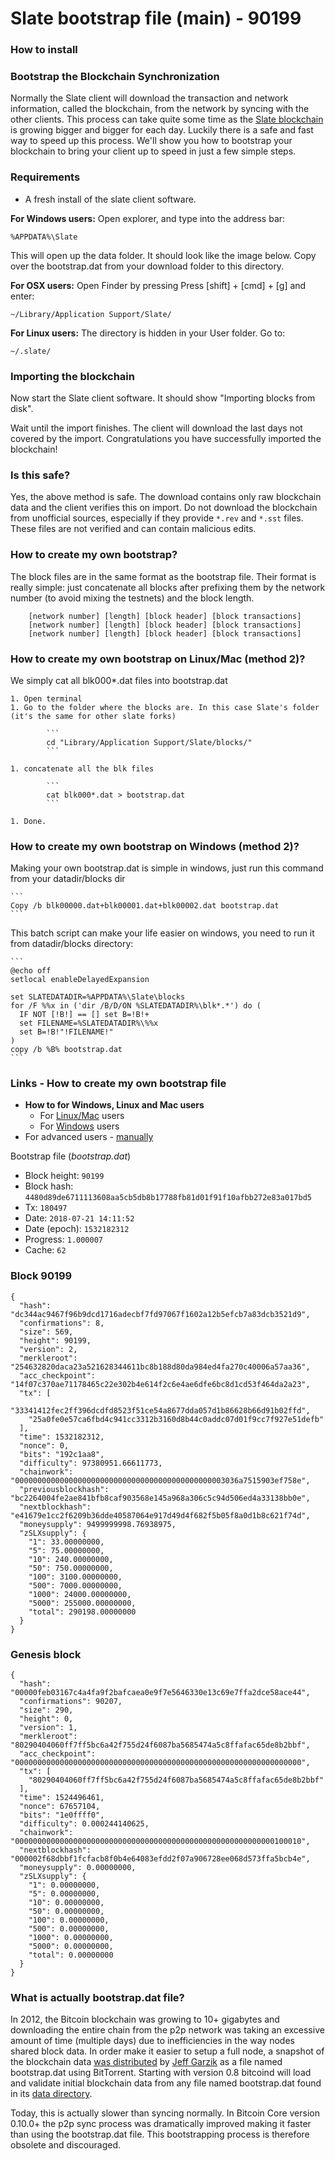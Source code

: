 # Slate bootstrap file (main) - 90199

### How to install

### Bootstrap the Blockchain Synchronization

Normally the Slate client will download the transaction and network information, called the blockchain, from the network by syncing with the other clients. This process can take quite some time as the [Slate blockchain](https://blockchain.info/charts/blocks-size) is growing bigger and bigger for each day. Luckily there is a safe and fast way to speed up this process. We'll show you how to bootstrap your blockchain to bring your client up to speed in just a few simple steps.

### Requirements

- A fresh install of the slate client software.

**For Windows users:**
Open explorer, and type into the address bar:

	%APPDATA%\Slate
    
This will open up the data folder. It should look like the image below. Copy over the bootstrap.dat from your download folder to this directory.

**For OSX users:**
Open Finder by pressing Press [shift] + [cmd] + [g] and enter:

	~/Library/Application Support/Slate/
    
**For Linux users:**
The directory is hidden in your User folder. Go to:

	~/.slate/
    
### Importing the blockchain
Now start the Slate client software. It should show "Importing blocks from disk".

Wait until the import finishes. The client will download the last days not covered by the import. Congratulations you have successfully imported the blockchain!

### Is this safe?

Yes, the above method is safe. The download contains only raw blockchain data and the client verifies this on import. Do not download the blockchain from unofficial sources, especially if they provide `*.rev` and `*.sst` files. These files are not verified and can contain malicious edits.

### How to create my own bootstrap?

The block files are in the same format as the bootstrap file. Their format is really simple: just concatenate all blocks after prefixing them by the network number (to avoid mixing the testnets) and the block length. 

        [network number] [length] [block header] [block transactions]
        [network number] [length] [block header] [block transactions]
        [network number] [length] [block header] [block transactions]

### How to create my own bootstrap on Linux/Mac (method 2)?

We simply cat all blk000*.dat files into bootstrap.dat

    1. Open terminal
    1. Go to the folder where the blocks are. In this case Slate's folder (it's the same for other slate forks)

            ```            
            cd "Library/Application Support/Slate/blocks/"
            ```

    1. concatenate all the blk files
            
            ```        
            cat blk000*.dat > bootstrap.dat
            ```

    1. Done.

### How to create my own bootstrap on Windows (method 2)?

Making your own bootstrap.dat is simple in windows, just run this command from your datadir/blocks dir

    ```
    Copy /b blk00000.dat+blk00001.dat+blk00002.dat bootstrap.dat
    ```

This batch script can make your life easier on windows, you need to run it from datadir/blocks directory:

    ```
    @echo off 
    setlocal enableDelayedExpansion 

    set SLATEDATADIR=%APPDATA%\Slate\blocks
    for /F %%x in ('dir /B/D/ON %SLATEDATADIR%\blk*.*') do (
      IF NOT [!B!] == [] set B=!B!+
      set FILENAME=%SLATEDATADIR%\%%x
      set B=!B!"!FILENAME!"
    )
    copy /b %B% bootstrap.dat
    ```

### Links - How to create my own bootstrap file

  - **How to for Windows, Linux and Mac users**
    - For [Linux/Mac](./../../#how-to-create-my-own-bootstrap-on-linuxmac-method-2) users
    - For [Windows](./../../#how-to-create-my-own-bootstrap-on-windows-method-2) users
  - For advanced users - [manually](./../../#how-to-create-my-own-bootstrap)

Bootstrap file (_bootstrap.dat_)
 - Block height: `90199`
 - Block hash: `4480d89de6711113608aa5cb5db8b17788fb81d01f91f10afbb272e83a017bd5`
 - Tx: `180497`
 - Date: `2018-07-21 14:11:52`
 - Date (epoch): `1532182312`
 - Progress: `1.000007`
 - Cache: `62`

### Block 90199
```
{
  "hash": "dc344ac9467f96b9dcd1716adecbf7fd97067f1602a12b5efcb7a83dcb3521d9",
  "confirmations": 8,
  "size": 569,
  "height": 90199,
  "version": 2,
  "merkleroot": "254632820daca23a521628344611bc8b188d80da984ed4fa270c40006a57aa36",
  "acc_checkpoint": "14f07c370ae71178465c22e302b4e614f2c6e4ae6dfe6bc8d1cd53f464da2a23",
  "tx": [
    "33341412fec2ff396dcdfd8523f51ce54a8677dda057d1b86628b66d91b02ffd",
    "25a0fe0e57ca6fbd4c941cc3312b3160d8b44c0addc07d01f9cc7f927e51defb"
  ],
  "time": 1532182312,
  "nonce": 0,
  "bits": "192c1aa8",
  "difficulty": 97380951.66611773,
  "chainwork": "00000000000000000000000000000000000000000000003036a7515903ef758e",
  "previousblockhash": "bc2264004fe2ae841bfb8caf903568e145a968a306c5c94d506ed4a33138bb0e",
  "nextblockhash": "e41679e1cc2f6209b36dde40587064e917d49d4f682f5b05f8a0d1b8c621f74d",
  "moneysupply": 9499999998.76938975,
  "zSLXsupply": {
    "1": 33.00000000,
    "5": 75.00000000,
    "10": 240.00000000,
    "50": 750.00000000,
    "100": 3100.00000000,
    "500": 7000.00000000,
    "1000": 24000.00000000,
    "5000": 255000.00000000,
    "total": 290198.00000000
  }
}
```

### Genesis block
```
{
  "hash": "00000feb03167c4a4fa9f2bafcaea0e9f7e5646330e13c69e7ffa2dce58ace44",
  "confirmations": 90207,
  "size": 290,
  "height": 0,
  "version": 1,
  "merkleroot": "80290404060ff7ff5bc6a42f755d24f6087ba5685474a5c8ffafac65de8b2bbf",
  "acc_checkpoint": "0000000000000000000000000000000000000000000000000000000000000000",
  "tx": [
    "80290404060ff7ff5bc6a42f755d24f6087ba5685474a5c8ffafac65de8b2bbf"
  ],
  "time": 1524496461,
  "nonce": 67657104,
  "bits": "1e0ffff0",
  "difficulty": 0.000244140625,
  "chainwork": "0000000000000000000000000000000000000000000000000000000000100010",
  "nextblockhash": "000002f68dbbf1fcfacb8f0b4e64083efdd2f07a906728ee068d573ffa5bcb4e",
  "moneysupply": 0.00000000,
  "zSLXsupply": {
    "1": 0.00000000,
    "5": 0.00000000,
    "10": 0.00000000,
    "50": 0.00000000,
    "100": 0.00000000,
    "500": 0.00000000,
    "1000": 0.00000000,
    "5000": 0.00000000,
    "total": 0.00000000
  }
}
```

### What is actually bootstrap.dat file?

In 2012, the Bitcoin blockchain was growing to 10+ gigabytes and downloading the entire chain from the p2p network was taking an excessive amount of time (multiple days) due to inefficiencies in the way nodes shared block data. In order make it easier to setup a full node, a snapshot of the blockchain data [was distributed](https://bitcointalk.org/index.php?topic=145386.0) by [Jeff Garzik](https://github.com/jgarzik) as a file named bootstrap.dat using BitTorrent. Starting with version 0.8 bitcoind will load and validate initial blockchain data from any file named bootstrap.dat found in its [data directory](https://en.bitcoin.it/wiki/Data_directory#Default_Location).

Today, this is actually slower than syncing normally. In Bitcoin Core version 0.10.0+ the p2p sync process was dramatically improved making it faster than using the bootstrap.dat file. This bootstrapping process is therefore obsolete and discouraged.
